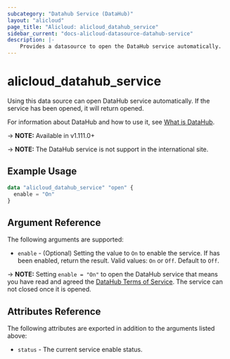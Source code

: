```yaml
---
subcategory: "Datahub Service (DataHub)"
layout: "alicloud"
page_title: "Alicloud: alicloud_datahub_service"
sidebar_current: "docs-alicloud-datasource-datahub-service"
description: |-
    Provides a datasource to open the DataHub service automatically.
---
```


# alicloud\_datahub\_service

Using this data source can open DataHub service automatically. If the service has been opened, it will return opened.

For information about DataHub and how to use it, see [What is DataHub](https://help.aliyun.com/product/53345.html).

-> **NOTE:** Available in v1.111.0+

-> **NOTE:** The DataHub service is not support in the international site.

## Example Usage

```terraform
data "alicloud_datahub_service" "open" {
  enable = "On"
}
```

## Argument Reference

The following arguments are supported:

* `enable` - (Optional) Setting the value to `On` to enable the service. If has been enabled, return the result. Valid values: `On` or `Off`. Default to `Off`.

-> **NOTE:** Setting `enable = "On"` to open the DataHub service that means you have read and agreed the [DataHub Terms of Service](https://help.aliyun.com/document_detail/158927.html). The service can not closed once it is opened.

## Attributes Reference

The following attributes are exported in addition to the arguments listed above:

* `status` - The current service enable status. 
